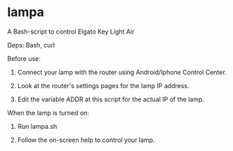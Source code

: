 # lampa
A Bash-script to control Elgato Key Light Air

Deps: Bash, curl

Before use:

1. Connect your lamp with the router using Android/Iphone Control Center.

2. Look at the router's settings pages for the lamp IP address.

3. Edit the variable ADDR at this script for the actual IP of the lamp.


When the lamp is turned on:

1. Run lampa.sh

2. Follow the on-screen help to control your lamp.